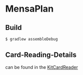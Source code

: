 MensaPlan
=========

Build
-----

```bash
$ gradlew assembleDebug
```

Card-Reading-Details
--------------------

can be found in the [KitCardReader](https://github.com/pkern/kitcard-reader)
